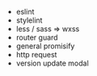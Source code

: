 - eslint
- stylelint
- less / sass => wxss
- router guard
- general promisify
- http request
- version update modal